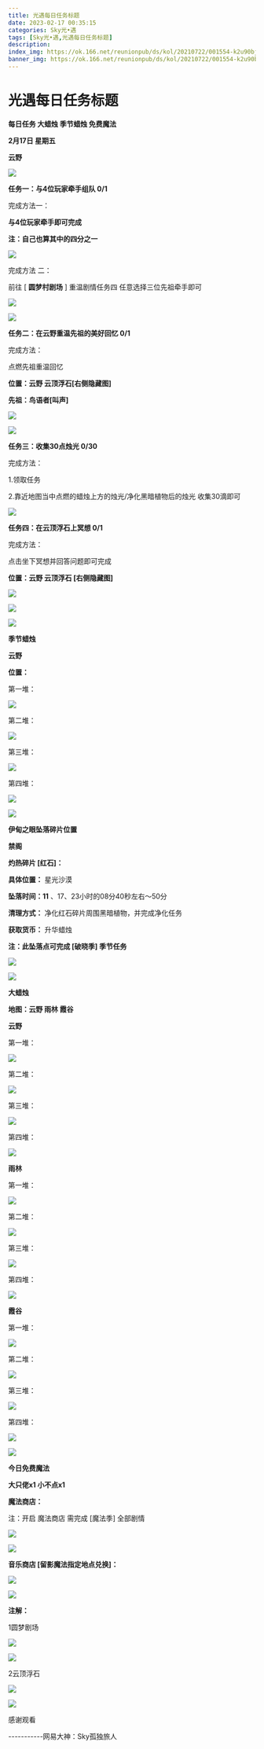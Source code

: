 ```yaml
---
title: 光遇每日任务标题
date: 2023-02-17 00:35:15
categories: Sky光•遇
tags: [Sky光•遇,光遇每日任务标题]
description: 
index_img: https://ok.166.net/reunionpub/ds/kol/20210722/001554-k2u90bj7ay.png?imageView&thumbnail=600x0&type=jpg
banner_img: https://ok.166.net/reunionpub/ds/kol/20210722/001554-k2u90bj7ay.png?imageView&thumbnail=600x0&type=jpg
---
```

# 光遇每日任务标题
**每日任务 大蜡烛 季节蜡烛 免费魔法**

 **2月17日 星期五**

 **云野**

![](https://img.166.net/reunionpub/ds/kol/20230217/001937-jqmyanr1d5.jpeg)

 **任务一：与4位玩家牵手组队 0/1**

完成方法一：

 **与4位玩家牵手即可完成**

 **注：自己也算其中的四分之一**

![](https://img.166.net/reunionpub/ds/kol/20230217/000202-04tpdq8bwk.jpeg)

完成方法 二：

前往 [ **圆梦村剧场** ] 重温剧情任务四 任意选择三位先祖牵手即可

![](https://img.166.net/reunionpub/ds/kol/20230217/000216-5q2tr06nwc.jpeg)

![](https://img.166.net/reunionpub/ds/kol/20230217/000226-0ic7rz38jo.jpeg)

 **任务二：在云野重温先祖的美好回忆 0/1**

完成方法：

点燃先祖重温回忆

 **位置：云野 云顶浮石[右侧隐藏图]**

 **先祖：鸟语者[叫声]**

![](https://img.166.net/reunionpub/ds/kol/20230217/000520-mlkagep9q0.jpeg)

![](https://img.166.net/reunionpub/ds/kol/20230217/000538-hyken5tzmu.jpeg)

 **任务三：收集30点烛光 0/30**

完成方法：

1.领取任务

2.靠近地图当中点燃的蜡烛上方的烛光/净化黑暗植物后的烛光 收集30滴即可

![](https://img.166.net/reunionpub/ds/kol/20230215/000412-aws48i0oq7.jpg)

 **任务四：在云顶浮石上冥想 0/1**

完成方法：

点击坐下冥想并回答问题即可完成

 **位置：云野 云顶浮石 [右侧隐藏图]**

![](https://img.166.net/reunionpub/ds/kol/20230217/000621-v3awm5sfqh.jpg)

![](https://img.166.net/reunionpub/ds/kol/20230217/000631-fpdywzh8ji.jpg)

![](https://img.166.net/reunionpub/ds/kol/20221018/100256-wzutnocka0.png)

 **季节蜡烛**

 **云野**

 **位置：**

第一堆：

![](https://img.166.net/reunionpub/ds/kol/20230217/000806-5v8pi3w16a.jpeg)

第二堆：

![](https://img.166.net/reunionpub/ds/kol/20230217/000819-m3pust2fw0.jpeg)

第三堆：

![](https://img.166.net/reunionpub/ds/kol/20230217/000826-phrz34twfg.jpeg)

第四堆：

![](https://img.166.net/reunionpub/ds/kol/20230217/000835-e9z3moqg1h.jpeg)

![](https://img.166.net/reunionpub/ds/kol/20221130/005912-5mvshq9nf3.png)

 **伊甸之眼坠落碎片位置**

 **禁阁**

 **灼热碎片 [红石]：**

 **具体位置：** 星光沙漠

 **坠落时间：11** 、17、23小时的08分40秒左右～50分

 **清理方式：** 净化红石碎片周围黑暗植物，并完成净化任务

 **获取货币：** 升华蜡烛

 **注：此坠落点可完成  [破晓季] 季节任务**

![](https://img.166.net/reunionpub/ds/kol/20230217/000942-98wqlocem3.jpeg)

![](https://img.166.net/reunionpub/ds/kol/20221018/100256-wzutnocka0.png)

 **大蜡烛**

 **地图：云野 雨林 霞谷**

 **云野**

第一堆：

![](https://img.166.net/reunionpub/ds/kol/20230216/234438-t2sdo8ak1h.jpg)

第二堆：

![](https://img.166.net/reunionpub/ds/kol/20230216/234448-c1wpijnoa0.jpg)

第三堆：

![](https://img.166.net/reunionpub/ds/kol/20230216/234457-q7z4p62g81.jpg)

第四堆：

![](https://img.166.net/reunionpub/ds/kol/20230216/234506-ri81snd9oh.jpg)

 **雨林**

第一堆：

![](https://img.166.net/reunionpub/ds/kol/20230217/001154-ip9fgqe28c.jpg)

第二堆：

![](https://img.166.net/reunionpub/ds/kol/20230217/001205-rktidqbov3.jpeg)

第三堆：

![](https://img.166.net/reunionpub/ds/kol/20230217/001222-s9872apz4f.jpeg)

第四堆：

![](https://img.166.net/reunionpub/ds/kol/20230217/001231-1dli3npq4h.jpeg)

 **霞谷**

第一堆：

![](https://img.166.net/reunionpub/ds/kol/20230217/001309-7fkujeaovi.jpeg)

第二堆：

![](https://img.166.net/reunionpub/ds/kol/20230217/001320-pcw409v1i5.jpg)

第三堆：

![](https://img.166.net/reunionpub/ds/kol/20230217/001330-gbq80r1t3n.jpg)

第四堆：

![](https://img.166.net/reunionpub/ds/kol/20230217/001338-vhysnz9i3o.jpg)

![](https://img.166.net/reunionpub/ds/kol/20221018/100256-wzutnocka0.png)

 **今日免费魔法**

 **大只佬x1 小不点x1**

 **魔法商店：**

注：开启 魔法商店 需完成 [魔法季] 全部剧情

![](https://img.166.net/reunionpub/ds/kol/20221018/100559-oibznvdtus.png)

![](https://img.166.net/reunionpub/ds/kol/20230216/234539-0trd6g7q5u.jpeg)

 **音乐商店 [留影魔法指定地点兑换]：**

![](https://img.166.net/reunionpub/ds/kol/20230212/234240-s0w3hz1igl.jpeg)

 **![](https://img.166.net/reunionpub/ds/kol/20221018/100256-wzutnocka0.png)**

 **注解：**

1圆梦剧场

![](https://img.166.net/reunionpub/ds/kol/20230217/001435-3hj9ew1co4.jpeg)

![](https://img.166.net/reunionpub/ds/kol/20230217/001445-wjkarmq0pn.jpeg)

2云顶浮石

![](https://img.166.net/reunionpub/ds/kol/20230217/001420-qh8rn1wi3z.jpeg)

 **![](https://img.166.net/reunionpub/ds/kol/20221018/100256-wzutnocka0.png)**

感谢观看

\-----------网易大神：Sky孤独旅人

